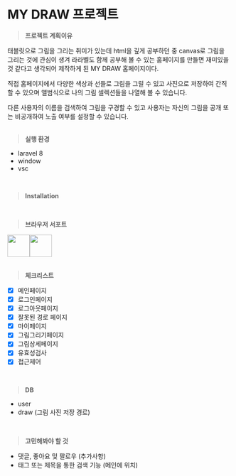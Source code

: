 # MY DRAW 프로젝트

> **프로젝트 계획이유**

태블릿으로 그림을 그리는 취미가 있는데 html을 깊게 공부하던 중 canvas로 그림을 그리는 것에 관심이 생겨 라라벨도 함께 공부해 볼 수 있는 홈페이지를 만들면 재미있을 것 같다고 생각되어 제작하게 된 MY DRAW 홈페이지이다.  

직접 홈페이지에서 다양한 색상과 선들로 그림을 그릴 수 있고 사진으로 저장하여 간직할 수 있으며 앨범식으로 나의 그림 셀렉션들을 나열해 볼 수 있습니다.  

다른 사용자의 이름을 검색하여 그림을 구경할 수 있고 사용자는 자신의 그림을 공개 또는 비공개하여 노출 여부를 설정할 수 있습니다.  
<br>

> **실행 환경** 
- laravel 8
- window
- vsc

<br>

> **Installation** 

<br>

> **브라우저 서포트**
<div style="display:flex;">
    <img src="https://user-images.githubusercontent.com/70056958/148942464-166c00ed-88f3-4b1a-8688-464b130a6368.png" width=50 height=50>
    <img src="https://user-images.githubusercontent.com/70056958/148944236-6ba8206c-2dfe-47f1-b7fd-754bbfaa98a3.png" width=50 height=50>
</div>
<br>

> **체크리스트**
- [x]  메인페이지
- [x]  로그인페이지
- [x]  로그아웃페이지
- [x]  잘못된 경로 페이지
- [x]  마이페이지
- [x]  그림그리기페이지
- [x]  그림상세페이지
- [x]  유효성검사
- [x]  접근제어

<br>

> **DB**
- user
- draw (그림 사진 저장 경로)

<br>

> **고민해봐야 할 것**
- 댓글, 좋아요 및 팔로우 (추가사항)
- 태그 또는 제목을 통한 검색 기능 (메인에 위치)
